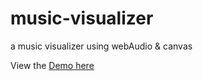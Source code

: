 # music-visualizer
a music visualizer using webAudio &amp; canvas

View the [Demo here](http://music-visualizer.daoapp.io/)
